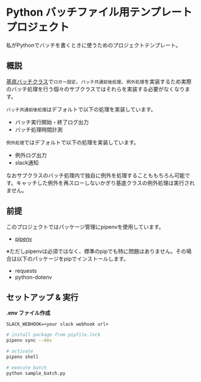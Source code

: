 # Python バッチファイル用テンプレートプロジェクト

私がPythonでバッチを書くときに使うためのプロジェクトテンプレート。

## 概説

[基底バッチクラス](./base/abstractbatch.py)で`ロガー設定`、`バッチ共通前後処理`、`例外処理`を実装するため実際のバッチ処理を行う個々のサブクラスではそれらを実装する必要がなくなります。

`バッチ共通前後処理`はデフォルトで以下の処理を実装しています。

- バッチ実行開始・終了ログ出力
- バッチ処理時間計測

`例外処理`ではデフォルトで以下の処理を実装しています。

- 例外ログ出力
- slack通知

なおサブクラスのバッチ処理内で独自に例外を処理することももちろん可能です。キャッチした例外を再スローしないかぎり基底クラスの例外処理は実行されません。

## 前提

このプロジェクトではパッケージ管理にpipenvを使用しています。

- [pipenv](https://github.com/pypa/pipenv)

※ただしpipenvは必須ではなく、標準のpipでも特に問題はありません。その場合は以下のパッケージをpipでインストールします。

- requests
- python-dotenv

## セットアップ & 実行

**.env ファイル作成**

```
SLACK_WEBHOOK=<your slack webhook url>
```

```Bash
# install package from pipfile.lock
pipenv sync --dev

# activate
pipenv shell

# execute batch
python sample_batch.py
```
